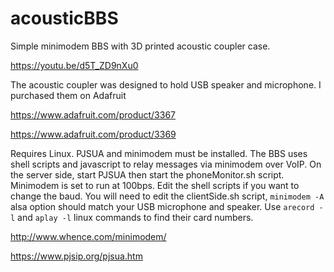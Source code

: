 # acousticBBS
Simple minimodem BBS with 3D printed acoustic coupler case.

https://youtu.be/d5T_ZD9nXu0

The acoustic coupler was designed to hold USB speaker and microphone. I purchased them on Adafruit

https://www.adafruit.com/product/3367

https://www.adafruit.com/product/3369

Requires Linux. PJSUA and minimodem must be installed. The BBS uses shell scripts and javascript to relay messages via minimodem over VoIP.
On the server side, start PJSUA then start the phoneMonitor.sh script. Minimodem is set to run at 100bps. Edit the shell scripts if you want to change the baud. You will need to edit the clientSide.sh script, `minimodem -A` alsa option should match your USB microphone and speaker. Use `arecord -l` and `aplay -l` linux commands to find their card numbers.

http://www.whence.com/minimodem/

https://www.pjsip.org/pjsua.htm
